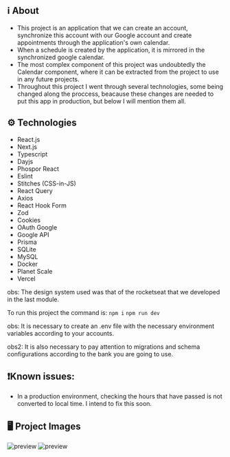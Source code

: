 ## ℹ️ About

- This project is an application that we can create an account, synchronize this account with our Google account and create appointments through the application's own calendar.
- When a schedule is created by the application, it is mirrored in the synchronized google calendar.
- The most complex component of this project was undoubtedly the Calendar component, where it can be extracted from the project to use in any future projects.
- Throughout this project I went through several technologies, some being changed along the proccess, beacause these changes are needed to put this app in production, but below I will mention them all.

## ⚙️ Technologies
- React.js
- Next.js
- Typescript
- Dayjs
- Phospor React
- Eslint
- Stitches (CSS-in-JS)
- React Query
- Axios
- React Hook Form
- Zod
- Cookies
- OAuth Google
- Google API
- Prisma
- SQLite
- MySQL
- Docker
- Planet Scale
- Vercel

obs: The design system used was that of the rocketseat that we developed in the last module.

To run this project the command is:
```npm i```
```npm run dev```

obs: It is necessary to create an .env file with the necessary environment variables according to your accounts.

obs2: It is also necessary to pay attention to migrations and schema configurations according to the bank you are going to use.


## ❗Known issues:

- In a production environment, checking the hours that have passed is not converted to local time. I intend to fix this soon.


## 🖥 Project Images

![preview](./IgniteCall.gif)
![preview](./GoogleCalendarMirror.png)

